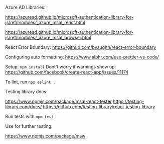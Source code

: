 Azure AD Libraries:

https://azuread.github.io/microsoft-authentication-library-for-js/ref/modules/_azure_msal_react.html

https://azuread.github.io/microsoft-authentication-library-for-js/ref/modules/_azure_msal_browser.html

React Error Boundary: https://github.com/bvaughn/react-error-boundary

Configuring auto formatting: https://www.alphr.com/use-prettier-vs-code/

Setup: `npm install`
Dont't worry if warnings show up: https://github.com/facebook/create-react-app/issues/11174

To lint, run `npx eslint .`

Testing library docs:

https://www.npmjs.com/package/msal-react-tester
https://testing-library.com/docs/
https://github.com/testing-library/react-testing-library

Run tests with `npm test`

Use for further testing:

https://www.npmjs.com/package/msw
